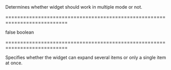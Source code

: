 <!--**
/*-------------------------------------------
    Auto-generated file. Do not modify.
-------------------------------------------

**-->
<!--d-->Determines whether widget should work in multiple mode or not.<!--/d-->
===========================================================================
<!--default-->false<!--/default-->
<!--type-->boolean<!--/type-->
===========================================================================

<!--shortDescription-->
Specifies whether the widget can expand several items or only a single item at once.
<!--/shortDescription-->

<!--fullDescription-->

<!--/fullDescription-->